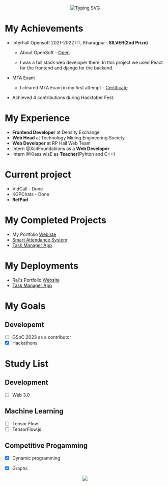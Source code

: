 <p align="center">
  <img src="https://readme-typing-svg.herokuapp.com?font=Fira+Code&size=28&duration=2000&pause=1000&color=36BCF7&center=true&vCenter=true&width=600&lines=Hey%2C+I'm+Rajesh!+👋;Software+Engineer+%40+UIDAI;Backend+Developer+%7C+Problem+Solver" alt="Typing SVG" />
</p>

# My Achievements

- Interhall Opensoft 2021-2022 IIT, Kharagpur : **SILVER(2nd Prize)**

  - About OpenSoft - [Open](https://wiki.metakgp.org/w/Open_Soft)

  - I was a full stack web developer there. In this project we used React for the frontend and django for the backend.
 
 - MTA Exam
   - I cleared MTA Exam in my first attempt - [Certificate](https://www.linkedin.com/posts/rajesh-kumar-singh-2933371aa_mta-introduction-to-programming-using-html-activity-6848102546028994560-tzkt?utm_source=linkedin_share&utm_medium=member_desktop_web)
  - Achieved 4 contributions during Hacktober Fest.

# My Experience
- **Frontend Developer** at Density Exchange
- **Web Head** at Technology Mining Engineering Society
- **Web Developer** at RP Hall Web Team
- Intern @XcitFoundatiions as a **Web Developer**
- Intern @Klass wisE as **Teacher**(Pyhton and C++)
 
 # Current project
 - VidCall - Done
 - KGPChats - Done
 - **RefPad**

 # My Completed Projects
 - My Portfolio [Webiste](https://luxury-dolphin-25de30.netlify.app)
 - [Smart Attendance System](https://github.com/NutNick31/Smart_Attendance_System.git)
 - [Task Manager App](https://rajesh-task-manager-1.herokuapp.com/)
 
 
 # My Deployments
 - Raj's Portfolio [Website](https://luxury-dolphin-25de30.netlify.app)
 - [Task Manager App](https://rajesh-task-manager-1.herokuapp.com/)

# My Goals
## Developemt
- [ ] GSoC 2023 as a contributor
- [x] Hackathons

# Study List
## Development
 - [ ] Web 3.0
## Machine Learning
 - [ ] Tensor Flow
 - [ ] TensorFlow.js
## Competitive Progamming
 - [x] Dynamic programming
 - [x] Graphs


<p align="center">
  <img src="https://github-readme-stats.vercel.app/api/top-langs/?username=alt-afk&layout=compact&theme=tokyonight&hide_border=true" />
</p>
